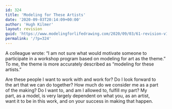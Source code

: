 ```yaml
---
id: 324
title: 'Modeling for These Artists'
date: '2020-09-03T20:14:09+00:00'
author: 'Hugh Kilmer'
layout: revision
guid: 'https://www.modelingforlifedrawing.com/2020/09/03/61-revision-v1/'
permalink: '/?p=324'
---
```


A colleague wrote: “I am not sure what would motivate someone to participate in a workshop program based on modeling for art as the theme.” To me, the theme is more accurately described as “modeling for these artists.”   
  
Are these people I want to work with and work for? Do I look forward to  
 the art that we can do together? How much do we consider me as a part  
of the making? Do I want to, and am I allowed to, fulfill my part? My  
part, as a model, is very largely dependent on what you, as an artist,  
want it to be in this work, and on your success in making that happen.